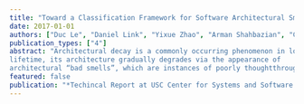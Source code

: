 ```yaml
---
title: "Toward a Classification Framework for Software Architectural Smells"
date: 2017-01-01
authors: ["Duc Le", "Daniel Link", "Yixue Zhao", "Arman Shahbazian", "Chris Mattmann", "Nenad Medvidovic"]
publication_types: ["4"]
abstract: "Architectural decay is a commonly occurring phenomenon in long-lived software systems. During a system’s
lifetime, its architecture gradually degrades via the appearance of
architectural “bad smells”, which are instances of poorly thoughtthrough design decisions. To date, there has been limited in-depth study of this phenomenon, its root causes, its characteristics, or the trends it may follow. Instead, both researchers and practitioners have relied on folklore, and their own intuitions and experiences, when referring to architectural smells and their negative impact on software systems. Two key reasons for the absence of large-scale studies of architectural smells are the lack of a systematic categorization of smells and further the absence of algorithms for automatically detecting smells. In this paper, we propose a framework (1) to classify architectural smells based on their characteristics and (2) to detect the smells based on their symptoms. The categorization includes five different classes of smells, of which we focus on four that can be readily detected with the help of existing architecture recovery and analysis techniques. We illustrate the framework with 11 distinct architectural smells across the four categories. We formally define each smell, present a detection algorithm for it, and illustrate it with an example from real systems."
featured: false
publication: "*Techincal Report at USC Center for Systems and Software Engineering*"
---
```


